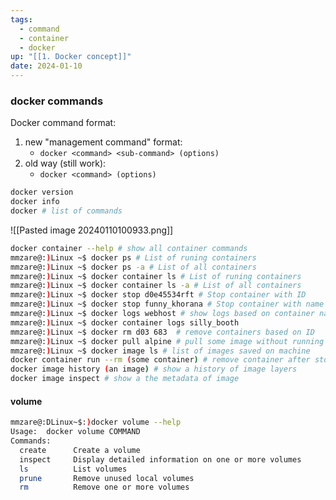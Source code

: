 ```yaml
---
tags:
  - command
  - container
  - docker
up: "[[1. Docker concept]]"
date: 2024-01-10
---
```

### docker commands
Docker command format:
1. new "management command" format:
	- `docker <command> <sub-command> (options)`
2. old way (still work): 
	- `docker <command> (options)`

```bash
docker version
docker info
docker # list of commands
```
![[Pasted image 20240110100933.png]]
```bash
docker container --help # show all container commands
mmzare@:)Linux ~$ docker ps # List of runing containers
mmzare@:)Linux ~$ docker ps -a # List of all containers
mmzare@:)Linux ~$ docker container ls # List of runing containers
mmzare@:)Linux ~$ docker container ls -a # List of all containers
mmzare@:)Linux ~$ docker stop d0e45534rft # Stop container with ID
mmzare@:)Linux ~$ docker stop funny_khorana # Stop container with name
mmzare@:)Linux ~$ docker logs webhost # show logs based on container name
mmzare@:)Linux ~$ docker container logs silly_booth 
mmzare@:)Linux ~$ docker rm d03 683  # remove containers based on ID
mmzare@:)Linux ~$ docker pull alpine # pull some image without running
mmzare@:)Linux ~$ docker image ls # list of images saved on machine 
docker container run --rm (some container) # remove container after stop and exit from that
docker image history (an image) # show a history of image layers
docker image inspect # show a the metadata of image
```

#### volume
```bash
mmzare@:DLinux~$:)docker volume --help
Usage:  docker volume COMMAND
Commands:
  create      Create a volume
  inspect     Display detailed information on one or more volumes
  ls          List volumes
  prune       Remove unused local volumes
  rm          Remove one or more volumes
```